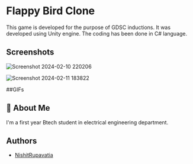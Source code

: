 
# Flappy Bird Clone

This game is developed for the purpose of GDSC inductions. It was developed using Unity engine. The coding has been done in C# language. 

## Screenshots

![Screenshot 2024-02-10 220206](https://github.com/NishitRupavatia/GamDev2/assets/142668859/397f99da-70b8-4764-8168-e33599de7644)


![Screenshot 2024-02-11 183822](https://github.com/NishitRupavatia/GamDev2/assets/142668859/bdd5d237-c03e-4185-b81a-96b6c4502043)

##GIFs


## 🚀 About Me
I'm a first year Btech student in electrical engineering department.



## Authors

- [NishitRupavatia](https://www.github.com/NishitRupavatia)

